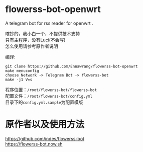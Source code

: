 # flowerss-bot-openwrt  

A telegram bot for rss reader for openwrt .  

瞎抄的，我小白一个，不提供技术支持  
只有主程序，没有Luci(不会写)  
怎么使用请参考原作者说明  
  
编译:  
```
git clone https://github.com/EnnawYang/flowerss-bot-openwrt  
make menuconfig  
choose Network -> Telegram Bot -> flowerss-bot  
make -j1 V=s  
```  

程序位置：`/root/flowerss-bot/flowerss-bot`  
配置文件：`/root/flowerss-bot/config.yml`  
目录下的`config.yml.sample`为配置模版

# 原作者以及使用方法  
https://github.com/indes/flowerss-bot  
https://flowerss-bot.now.sh
